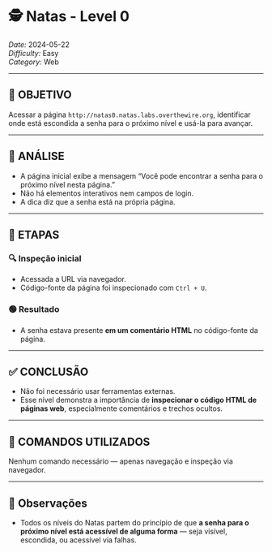 # 🕵️ Natas - Level 0  
*Date:* 2024-05-22  
*Difficulty:* Easy  
*Category:* Web

---

## 🎯 OBJETIVO

Acessar a página `http://natas0.natas.labs.overthewire.org`, identificar onde está escondida a senha para o próximo nível e usá-la para avançar.

---

## 🔎 ANÁLISE

- A página inicial exibe a mensagem “Você pode encontrar a senha para o próximo nível nesta página.”
- Não há elementos interativos nem campos de login.
- A dica diz que a senha está na própria página.

---

## 🧱 ETAPAS

### 🔍 Inspeção inicial

- Acessada a URL via navegador.
- Código-fonte da página foi inspecionado com `Ctrl + U`.

### 🟢 Resultado

- A senha estava presente **em um comentário HTML** no código-fonte da página.

---

## ✅ CONCLUSÃO

- Não foi necessário usar ferramentas externas.
- Esse nível demonstra a importância de **inspecionar o código HTML de páginas web**, especialmente comentários e trechos ocultos.

---

## 🧪 COMANDOS UTILIZADOS

Nenhum comando necessário — apenas navegação e inspeção via navegador.

---

## 🧠 Observações

- Todos os níveis do Natas partem do princípio de que **a senha para o próximo nível está acessível de alguma forma** — seja visível, escondida, ou acessível via falhas.

